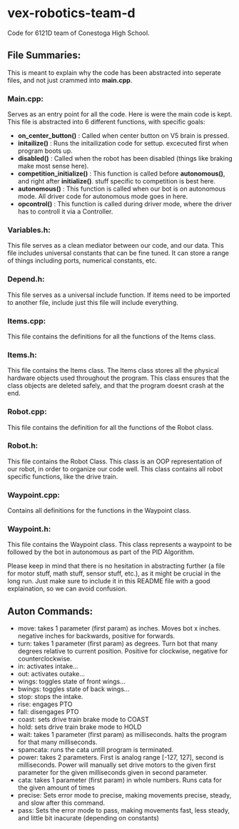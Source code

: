 # vex-robotics-team-d
Code for 6121D team of Conestoga High School.

## File Summaries:
This is meant to explain why the code has been abstracted into seperate files, and not just crammed into **main.cpp**.

### Main.cpp:
Serves as an entry point for all the code. Here is were the main code is kept. This file is abstracted into 6 different functions, with specific goals:

* **on_center_button()** : Called when center button on V5 brain is pressed.
* **initailize()** : Runs the initailization code for settup. excecuted first when program boots up.
* **disabled()** : Called when the robot has been disabled (things like braking make most sense here).
* **competition_initialize()** : This function is called before **autonomous()**, and right after **initialize()**. stuff specific to competition is best here.
* **autonomous()** : This function is called when our bot is on autonomous mode. All driver code for autonomous mode goes in here.
* **opcontrol()** : This function is called during driver mode, where the driver has to controll it via a Controller.

### Variables.h:
This file serves as a clean mediator between our code, and our data. This file includes universal constants that can be fine tuned. 
It can store a range of things including ports, numerical constants, etc. 

### Depend.h:
This file serves as a universal include function. If items need to be imported to another file, include just this file will include everything.

### Items.cpp:
This file contains the definitions for all the functions of the Items class.

### Items.h:
This file contains the Items class. The Items class stores all the physical hardware objects used throughout the program. This class ensures that the class objects are deleted safely, and that the program doesnt crash at the end.

### Robot.cpp:
This file contains the definition for all the functions of the Robot class.

### Robot.h:
This file contains the Robot Class. This class is an OOP representation of our robot, in order to organize our code well. This class contains all robot specific functions, like the drive train.

### Waypoint.cpp:
Contains all definitions for the functions in the Waypoint class.

### Waypoint.h:
This file contains the Waypoint class. This class represents a waypoint to be followed by the bot in autonomous as part of the PID Algorithm.

Please keep in mind that there is no hesitation in abstracting further (a file for motor stuff, math stuff, sensor stuff, etc.), as it might be crucial in the long run.
Just make sure to include it in this README file with a good explaination, so we can avoid confusion.
## Auton Commands:

* move: takes 1 parameter (first param) as inches. Moves bot x inches. negative inches for backwards, positive for forwards.
* turn: takes 1 parameter (first param) as degrees. Turn bot that many degrees relative to current position. Positive for clockwise, negative for counterclockwise.
* in: activates intake...
* out: activates outake...
* wings: toggles state of front wings...
* bwings: toggles state of back wings...
* stop: stops the intake.
* rise: engages PTO
* fall: disengages PTO
* coast: sets drive train brake mode to COAST
* hold: sets drive train brake mode to HOLD
* wait: takes 1 parameter (first param) as milliseconds. halts the program for that many milliseconds.
* spamcata: runs the cata untill program is terminated.
* power: takes 2 parameters. First is analog range [-127, 127], second is milliseconds. Power will manually set drive motors to the given first parameter for the given milliseconds given in second parameter.
* cata: takes 1 parameter (first param) in whole numbers. Runs cata for the given amount of times
* precise: Sets error mode to precise, making movements precise, steady, and slow after this command.
* pass: Sets the error mode to pass, making movements fast, less steady, and little bit inacurate (depending on constants)

